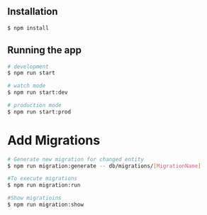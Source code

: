 ## Installation

```bash
$ npm install
```

## Running the app

```bash
# development
$ npm run start

# watch mode
$ npm run start:dev

# production mode
$ npm run start:prod
```

# Add Migrations

```bash
# Generate new migration for changed entity
$ npm run migration:generate -- db/migrations/[MigrationName]

#To execute migrations
$ npm run migration:run

#Show migratioins
$ npm run migration:show

```

